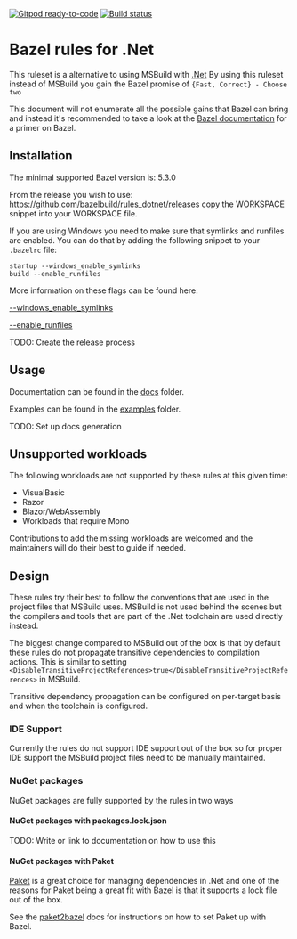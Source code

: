 [![Gitpod ready-to-code](https://img.shields.io/badge/Gitpod-ready--to--code-908a85?logo=gitpod)](https://gitpod.io/#https://github.com/bazelbuild/rules_dotnet)
[![Build status](https://badge.buildkite.com/703775290818dcb2af754f503ed54dc11bb124fce2a6bf1606.svg?branch=master)](https://buildkite.com/bazel/rules-dotnet-edge)

# Bazel rules for .Net

This ruleset is a alternative to using MSBuild with [.Net](https://dot.net) 
By using this ruleset instead of MSBuild you gain the Bazel promise of `{Fast, Correct} - Choose two`

This document will not enumerate all the possible gains that Bazel can bring and instead
it's recommended to take a look at the [Bazel documentation](https://bazel.build/) for a
primer on Bazel.

## Installation
The minimal supported Bazel version is: 5.3.0

From the release you wish to use: https://github.com/bazelbuild/rules_dotnet/releases copy the WORKSPACE snippet into your WORKSPACE file.

If you are using Windows you need to make sure that symlinks and runfiles are enabled.
You can do that by adding the following snippet to your `.bazelrc` file:
```
startup --windows_enable_symlinks
build --enable_runfiles
```
More information on these flags can be found here:

[--windows_enable_symlinks](https://docs.bazel.build/versions/main/command-line-reference.html#flag--windows_enable_symlinks)

[--enable_runfiles](https://docs.bazel.build/versions/main/command-line-reference.html#flag--enable_runfiles)

TODO: Create the release process

## Usage
Documentation can be found in the [docs](docs/) folder.

Examples can be found in the [examples](examples/) folder.

TODO: Set up docs generation

## Unsupported workloads
The following workloads are not supported by these rules at this given time:
* VisualBasic
* Razor
* Blazor/WebAssembly
* Workloads that require Mono

Contributions to add the missing workloads are welcomed and the maintainers
will do their best to guide if needed. 

## Design

These rules try their best to follow the conventions that are used in the
project files that MSBuild uses. MSBuild is not used behind the scenes
but the compilers and tools that are part of the .Net toolchain are
used directly instead.

The biggest change compared to MSBuild out of the box is that by default
these rules do not propagate transitive dependencies to compilation actions.
This is similar to setting `<DisableTransitiveProjectReferences>true</DisableTransitiveProjectReferences>`
in MSBuild.

Transitive dependency propagation can be configured on per-target basis
and when the toolchain is configured.

### IDE Support
Currently the rules do not support IDE support out of the box so for
proper IDE support the MSBuild project files need to be manually maintained.

### NuGet packages

NuGet packages are fully supported by the rules in two ways

#### NuGet packages with packages.lock.json
TODO: Write or link to documentation on how to use this

#### NuGet packages with Paket
[Paket](https://fsprojects.github.io/Paket/) is a great choice for managing dependencies in .Net
and one of the reasons for Paket being a great fit with Bazel is that it supports a lock file
out of the box. 

See the [paket2bazel](tools/paket2bazel/) docs for instructions on how to set Paket up with Bazel.
